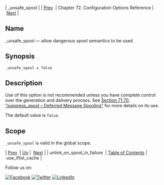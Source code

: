 | _unsafe_spool |
| [Prev](conf.ref.unlink_on_spool_in_failure.php)  | Chapter 72. Configuration Options Reference |  [Next](conf.ref.use_iflist_cache.php) |

<a name="conf.ref.unsafe_spool"></a>
## Name

_unsafe_spool — allow dangerous spool semantics to be used

## Synopsis

`_unsafe_spool = false`

<a name="idp27277680"></a>
## Description

Use of this option is not recommended unless you have complete control over the generation and delivery process. See [Section 71.70, “suppress_spool – Deferred Message Spooling”](modules.suppress_spool.php "71.70. suppress_spool – Deferred Message Spooling") for more details on its use.

The default value is `false`.

<a name="idp27281104"></a>
## Scope

`_unsafe_spool` is valid in the global scope.

| [Prev](conf.ref.unlink_on_spool_in_failure.php)  | [Up](config.options.ref.php) |  [Next](conf.ref.use_iflist_cache.php) |
| unlink_on_spool_in_failure  | [Table of Contents](index.php) |  use_iflist_cache |

Follow us on:

[![Facebook](https://support.messagesystems.com/images/icon-facebook.png)](http://www.facebook.com/messagesystems) [![Twitter](https://support.messagesystems.com/images/icon-twitter.png)](http://twitter.com/#!/MessageSystems) [![LinkedIn](https://support.messagesystems.com/images/icon-linkedin.png)](http://www.linkedin.com/company/message-systems)